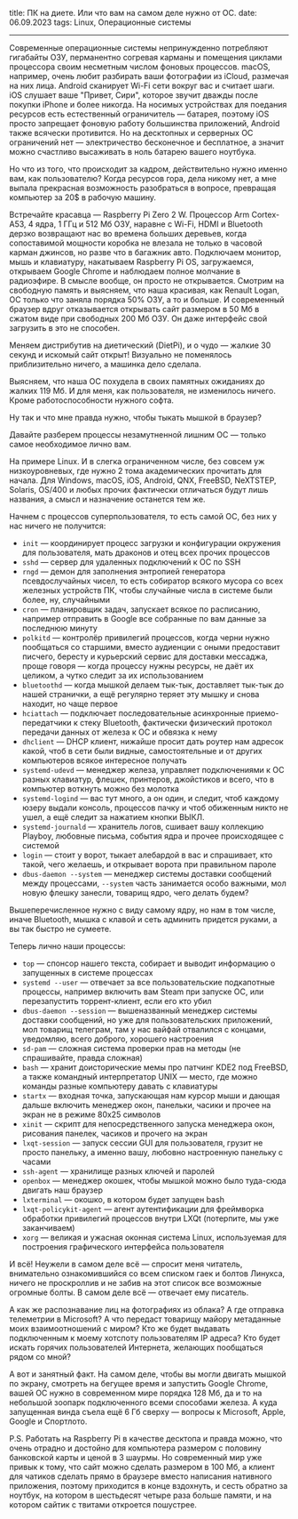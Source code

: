 title: ПК на диете. Или что вам на самом деле нужно от ОС.
date: 06.09.2023
tags: Linux, Операционные системы

---

Современные операционные системы непринужденно потребляют гигабайты ОЗУ, перманентно согревая карманы и помещения циклами процессора своим несметным числом фоновых процессов. macOS, например, очень любит разбирать ваши фотографии из iCloud, размечая на них лица. Android сканирует Wi-Fi сети вокруг вас и считает шаги. iOS слушает ваше "Привет, Сири", которое звучит дважды после покупки iPhone и более никогда. На носимых устройствах для поедания ресурсов есть естественный ограничитель — батарея, поэтому iOS просто запрещает фоновую работу большинства приложений, Android также всячески противится. Но на десктопных и серверных ОС ограничений нет — электричество бесконечное и бесплатное, а значит можно счастливо высаживать в ноль батарею вашего ноутбука.

Но что из того, что происходит за кадром, действительно нужно именно вам, как пользователю? Когда ресурсов гора, дела никому нет, а мне выпала прекрасная возможность разобраться в вопросе, превращая компьютер за 20$ в рабочую машину.

Встречайте красавца — Raspberry Pi Zero 2 W. Процессор Arm Cortex-A53, 4 ядра, 1 ГГц и 512 Мб ОЗУ, наравне с Wi-Fi, HDMI и Bluetooth дерзко возвращают нас во времена больших деревьев, когда сопоставимой мощности коробка не влезала не только в часовой карман джинсов, но разве что в багажник авто. Подключаем монитор, мышь и клавиатуру, накатываем Raspberry Pi OS, загружаемся, открываем Google Chrome и наблюдаем полное молчание в радиоэфире. В смысле вообще, он просто не открывается. Смотрим на свободную память и выясняем, что наша красивая, как Renault Logan, ОС только что заняла порядка 50% ОЗУ, а то и больше. И современный браузер вдруг отказывается открывать сайт размером в 50 Мб в сжатом виде при свободных 200 Мб ОЗУ. Он даже интерфейс свой загрузить в это не способен.

Меняем дистрибутив на диетический (DietPi), и о чудо — жалкие 30 секунд и искомый сайт открыт!
Визуально не поменялось приблизительно ничего, а машинка дело сделала.

Выясняем, что наша ОС похудела в своих памятных ожиданиях до жалких 119 Мб. И для меня, как пользователя, не изменилось ничего. Кроме работоспособности нужного софта.

Ну так и что мне правда нужно, чтобы тыкать мышкой в браузер?

Давайте разберем процессы незамутненной лишним ОС — только самое необходимое лично вам.

На примере Linux. И в слегка ограниченном числе, без совсем уж низкоуровневых, где нужно 2 тома академических прочитать для начала. Для Windows, macOS, iOS, Android, QNX, FreeBSD, NeXTSTEP, Solaris, OS/400 и любых прочих фактически отличаться будут лишь названия, а смысл и назначение останется тем же.

Начнем с процессов суперпользователя, то есть самой ОС, без них у нас ничего не получится:
- `init` — координирует процесс загрузки и конфигурации окружения для пользователя, мать драконов и отец всех прочих процессов
- `sshd` — сервер для удаленных подключений к ОС по SSH
- `rngd` — демон для заполнения энтропией генератора псевдослучайных чисел, то есть собиратор всякого мусора со всех железных устройств ПК, чтобы случайные числа в системе были более, ну, случайными
- `cron` — планировщик задач, запускает всякое по расписанию, например отправить в Google все собранные по вам данные за последнюю минуту
- `polkitd` — контролёр привилегий процессов, когда черни нужно пообщаться со старшими, вместо аудиенции с оными предоставит писчего, бересту и курьерский сервис для доставки мессаджа, проще говоря — когда процессу нужны ресурсы, не даёт их целиком, а чутко следит за их использованием
- `bluetoothd` — когда мышкой делаем тык-тык, доставляет тык-тык до нашей странички, а ещё регулярно теряет эту мышку и снова находит, но чаще первое
- `hciattach` — подключает последовательные асинхронные приемо-передатчики к стеку Bluetooth, фактически физический протокол передачи данных от железа к ОС и обвязка к нему
- `dhclient` — DHCP клиент, нижайше просит дать роутер нам адресок какой, чтоб в сети были видные, самостоятельные и от других компьютеров всякое интересное получать
- `systemd-udevd` — менеджер железа, управляет подключениями к ОС разных клавиатур, флешек, принтеров, джойстиков и всего, что в компьютер воткнуть можно без молотка
- `systemd-logind` — вас тут много, а он один, и следит, чтоб каждому юзеру выдали консоль, процессов пачку и чтоб обиженным никто не ушел, а ещё следит за нажатием кнопки ВЫКЛ.
- `systemd-journald` — хранитель логов, сшивает вашу коллекцию Playboy, любовные письма, события ядра и прочее происходящее с системой
- `login` — стоит у ворот, тыкает алебардой в вас и спрашивает, кто такой, чего желаешь, и открывает ворота при правильном пароле
- `dbus-daemon --system` — менеджер системы доставки сообщений между процессами, `--system` часть занимается особо важными, мол новую флешку занесли, товарищ ядро, чего делать будем?

Вышеперечисленное нужно с виду самому ядру, но нам в том числе, иначе Bluetooth, мышка с клавой и сеть админить придется руками, а вы так быстро не сумеете.

Теперь лично наши процессы:
- `top` — спонсор нашего текста, собирает и выводит информацию о запущенных в системе процессах
- `systemd --user` — отвечает за все пользовательские подкапотные процессы, например включить вам Steam при запуске ОС, или перезапустить торрент-клиент, если его кто убил
- `dbus-daemon --session` — вышеназванный менеджер системы доставки сообщений, но уже для пользовательских приложений, мол товарищ телеграм, там у нас вайфай отвалился с концами, уведомляю, всего доброго, хорошего настроения
- `sd-pam` — сложная система проверки прав на методы (не спрашивайте, правда сложная)
- `bash` — хранит доисторические мемы про патчинг KDE2 под FreeBSD, а также командный интерпретатор UNIX — место, где можно команды разные компьютеру давать с клавиатуры
- `startx` — входная точка, запускающая нам курсор мыши и дающая дальше включить менеджер окон, панельки, часики и прочее на экран не в режиме 80x25 символов
- `xinit` — скрипт для непосредственного запуска менеджера окон, рисования панелек, часиков и прочего на экран
- `lxqt-session` — запуск сессии GUI для пользователя, грузит не просто панельку, а именно вашу, любовно настроенную панельку с часами
- `ssh-agent` — хранилище разных ключей и паролей
- `openbox` — менеджер окошек, чтобы мышкой можно было туда-сюда двигать наш браузер
- `lxterminal` — окошко, в котором будет запущен bash
- `lxqt-policykit-agent` — агент аутентификации для фреймворка обработки привилегий процессов внутри LXQt (потерпите, мы уже заканчиваем)
- `xorg` — великая и ужасная оконная система Linux, используемая для построения графического интерфейса пользователя

И всё! Неужели в самом деле всё — спросит меня читатель, внимательно ознакомившийся со всем списком гаек и болтов Линукса, ничего не проскроллив и не забив на этот список все возможные огромные болты. В самом деле всё — отвечает ему писатель.

А как же распознавание лиц на фотографиях из облака? А где отправка телеметрии в Microsoft? А что передаст товарищу майору метаданные моих взаимоотношений с миром? Кто же будет выдавать подключенным к моему хотспоту пользователям IP адреса? Кто будет искать горячих пользователей Интернета, желающих пообщаться рядом со мной?

А вот и занятный факт. На самом деле, чтобы вы могли двигать мышкой по экрану, смотреть на бегущее время и запустить Google Chrome, вашей ОС нужно в современном мире порядка 128 Мб, да и то на небольшой зоопарк подключенного всеми способами железа. А куда запущенная винда съела ещё 6 Гб сверху — вопросы к Microsoft, Apple, Google и Спортлото.

P.S. Работать на Raspberry Pi в качестве десктопа и правда можно, что очень отрадно и достойно для компьютера размером с половину банковской карты и ценой в 3 шаурмы. Но современный мир уже привык к тому, что сайт можно сделать размером в 100 Мб, а клиент для чатиков сделать прямо в браузере вместо написания нативного приложения, поэтому приходится в конце вздохнуть, и сесть обратно за ноутбук, на котором в шестьдесят четыре раза больше памяти, и на котором сайтик с твитами откроется пошустрее.